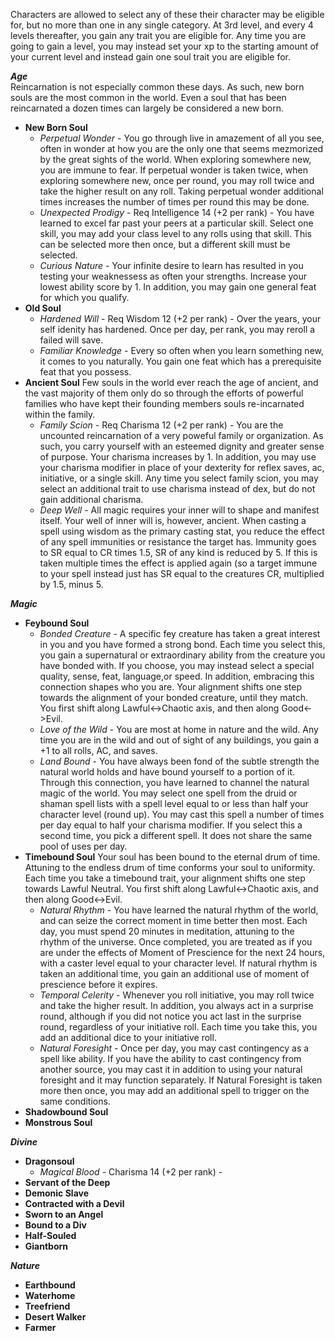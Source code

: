 Characters are allowed to select any of these their character may be eligible for, but no more than one in any single category.
At 3rd level, and every 4 levels thereafter, you gain any trait you are eligible for.
Any time you are going to gain a level, you may instead set your xp to the starting amount of your current level and instead gain one soul trait you are eligible for.

***Age***  
Reincarnation is not especially common these days. As such, new born souls are the most common in the world. Even a soul that has been reincarnated a dozen times can largely be considered a new born.  
* **New Born Soul**  
  * *Perpetual Wonder* - You go through live in amazement of all you see, often in wonder at how you are the only one that seems mezmorized by the great sights of the world. When exploring somewhere new, you are immune to fear.  If perpetual wonder is taken twice, when exploring somewhere new, once per round, you may roll twice and take the higher result on any roll.  Taking perpetual wonder additional times increases the number of times per round this may be done.  
  * *Unexpected Prodigy* - Req Intelligence 14 (+2 per rank) - You have learned to excel far past your peers at a particular skill.  Select one skill, you may add your class level to any rolls using that skill.  This can be selected more then once, but a different skill must be selected.  
  * *Curious Nature* - Your infinite desire to learn has resulted in you testing your weaknessess as often your strengths.   Increase your lowest ability score by 1.  In addition, you may gain one general feat for which you qualify.  
* **Old Soul**  
  * *Hardened Will* - Req Wisdom 12 (+2 per rank) - Over the years, your self idenity has hardened. Once per day, per rank, you may reroll a failed will save.  
  * *Familiar Knowledge* - Every so often when you learn something new, it comes to you naturally. You gain one feat which has a prerequisite feat that you possess.  
* **Ancient Soul** Few souls in the world ever reach the age of ancient, and the vast majority of them only do so through the efforts of powerful families who have kept their founding members souls re-incarnated within the family.  
  * *Family Scion* - Req Charisma 12 (+2 per rank) - You are the uncounted reincarnation of a very poweful family or organization.  As such, you carry yourself with an esteemed dignity and greater sense of purpose.  Your charisma increases by 1.  In addition, you may use your charisma modifier in place of your dexterity for reflex saves, ac, initiative, or a single skill.  Any time you select family scion, you may select an additional trait to use charisma instead of dex, but do not gain additional charisma.  
  * *Deep Well* - All magic requires your inner will to shape and manifest itself. Your well of inner will is, however, ancient.  When casting a spell using wisdom as the primary casting stat, you reduce the effect of any spell immunities or resistance the target has.  Immunity goes to SR equal to CR times 1.5,  SR of any kind is reduced by 5.  If this is taken multiple times the effect is applied again (so a target immune to your spell instead just has SR equal to the creatures CR, multiplied by 1.5, minus 5.  

***Magic***  
* **Feybound Soul**  
  * *Bonded Creature* - A specific fey creature has taken a great interest in you and you have formed a strong bond.  Each time you select this, you gain a supernatural or extraordinary ability from the creature you have bonded with. If you choose, you may instead select a special quality, sense, feat, language,or speed.  In addition, embracing this connection shapes who you are.  Your alignment shifts one step towards the alignment of your bonded creature, until they match.  You first shift along Lawful<->Chaotic axis, and then along Good<->Evil.   
  * *Love of the Wild* - You are most at home in nature and the wild.  Any time you are in the wild and out of sight of any buildings, you gain a +1 to all rolls, AC, and saves.  
  * *Land Bound* - You have always been fond of the subtle strength the natural world holds and have bound yourself to a portion of it. Through this connection, you have learned to channel the natural magic of the world.  You may select one spell from the druid or shaman spell lists with a spell level equal to or less than half your character level (round up).  You may cast this spell a number of times per day equal to half your charisma modifier.  If you select this a second time, you pick a different spell.  It does not share the same pool of uses per day.  
* **Timebound Soul**   Your soul has been bound to the eternal drum of time.  Attuning to the endless drum of time conforms your soul to uniformity.  Each time you take a timebound trait, your alignment shifts one step towards Lawful Neutral.  You first shift along Lawful<->Chaotic axis, and then along Good<->Evil.  
  * *Natural Rhythm* - You have learned the natural rhythm of the world, and can seize the correct moment in time better then most.  Each day, you must spend 20 minutes in meditation, attuning to the rhythm of the universe. Once completed, you are treated as if you are under the effects of Moment of Prescience for the next 24 hours, with a caster level equal to your character level.  If natural rhythm is taken an additional time, you gain an additional use of moment of prescience before it expires.  
  * *Temporal Celerity* - Whenever you roll initiative, you may roll twice and take the higher result. In addition, you always act in a surprise round, although if you did not notice you act last in the surprise round, regardless of your initiative roll.  Each time you take this, you add an additional dice to your initiative roll.  
  * *Natural Foresight* - Once per day, you may cast contingency as a spell like ability. If you have the ability to cast contingency from another source, you may cast it in addition to using your natural foresight and it may function separately.  If Natural Foresight is taken more then once, you may add an additional spell to trigger on the same conditions.  
* **Shadowbound Soul** 
* **Monstrous Soul**

***Divine***
* **Dragonsoul** 
  * *Magical Blood* - Charisma 14 (+2 per rank) - 
* **Servant of the Deep** 
* **Demonic Slave** 
* **Contracted with a Devil** 
* **Sworn to an Angel** 
* **Bound to a Div** 
* **Half-Souled** 
* **Giantborn**

***Nature***
* **Earthbound**
* **Waterhome**
* **Treefriend**
* **Desert Walker**
* **Farmer**


